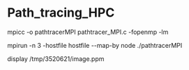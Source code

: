 # Path_tracing_HPC

mpicc -o pathtracerMPI pathtracer_MPI.c -fopenmp -lm

mpirun -n 3 -hostfile hostfile --map-by node ./pathtracerMPI

 display /tmp/3520621/image.ppm